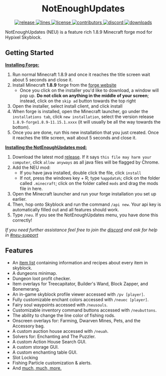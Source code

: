 <!-- markdownlint-disable-file MD033 -->
<h1 align="center"> NotEnoughUpdates </h1>

<p align="center">
    <!-- release -->
    <a href="https://github.com/NotEnoughUpdates/NotEnoughUpdates-REPO/releases/latest" target="_blank">
        <img src="https://img.shields.io/github/v/release/NotEnoughUpdates/NotEnoughUpdates-REPO?color=informational&include_prereleases&label=release&logo=github&logoColor=white" alt="release">
    </a>
    <!-- downloads -->
    <!-- <a href="https://github.com/NotEnoughUpdates/NotEnoughUpdates/releases" target="_blank">
        <img src="https://img.shields.io/github/downloads/NotEnoughUpdates/NotEnoughUpdates/total?logo=GitHub&color=informational" alt="downloads">
    </a> -->
    <!-- lines -->
    <a href="https://github.com/NotEnoughUpdates/NotEnoughUpdates/graphs/code-frequency" target="_blank">
        <img src="https://img.shields.io/tokei/lines/github/NotEnoughUpdates/NotEnoughUpdates?label=lines&color=informational&logo=GitHub" alt="lines">
    </a>
    <!-- license -->
    <a href="https://github.com/NotEnoughUpdates/NotEnoughUpdates/blob/master/LICENSE" target="_blank">
        <img src="https://img.shields.io/badge/license-CC%20BY--NC%203.0-informational" alt="license">
    </a>
    <!-- contributors -->
    <a href="https://github.com/NotEnoughUpdates/NotEnoughUpdates/graphs/contributors" target="_blank">
        <img src="https://img.shields.io/github/contributors/NotEnoughUpdates/NotEnoughUpdates?color=informational&logo=GitHub" alt="contributors">
    </a>
    <!-- discord -->
    <a href="https://discord.gg/moulberry" target="_blank">
        <img src="https://img.shields.io/discord/516977525906341928?label=discord&color=informational&logo=Discord&logoColor=FFFFFF" alt="discord">
    </a>
    <!-- downloads -->
    <a href="https://github.com/NotEnoughUpdates/NotEnoughUpdates/releases" target="_blank">
        <img src="https://img.shields.io/github/downloads/NotEnoughUpdates/NotEnoughUpdates/total?label=downloads&color=informational&logo=GitHub" alt="downloads">
    </a>
</p>

NotEnoughUpdates (NEU) is a feature rich 1.8.9 Minecraft forge mod for Hypixel Skyblock.

## Getting Started

<u>**Installing Forge:**</u>

1. Run normal Minecraft 1.8.9 and once it reaches the title screen wait about 5 seconds and close it.
2. Install Minecraft **1.8.9** forge from the [forge website](http://files.minecraftforge.net/maven/net/minecraftforge/forge/index_1.8.9.html)
   - Once you click on the installer you'd like to download, a window will pop up. **Do not click on anything in the middle of your screen**; instead, click on the `skip ad` button towards the top right
3. Open the installer, select install client, and click install
4. When forge is installed, open the Minecraft launcher, go under the `installations tab`, click `new installation`, select the version release `1.8.9-forge1.8.9-11.15.1.xxxx` (it will usually be all the way towards the bottom).
5. Once you are done, run this new installation that you just created. Once it reaches the title screen, wait about 5 seconds and close it.

<u>**Installing the NotEnoughUpdates mod:**</u>

1. Download the latest mod [release](https://github.com/NotEnoughUpdates/NotEnoughUpdates/releases). If it says `this file may harm your computer`, click `allow anyways` as all java files will be flagged by Chrome.
2. Add the NEU mod:
   - If you have java installed, double click the file, click `install`
   - If not, press the windows key + R; type `%appdata%`; click on the folder called `.minecraft`; click on the folder called `mods` and drag the mods file in here.
3. Open the Minecraft launcher and run your forge installation you set up earlier.
4. Then, hop onto Skyblock and run the command `/api new`. Your api key is automatically filled out and all features should work.
5. Type `/neu`. If you see the NotEnoughUpdates menu, you have done this correctly!

*If you need further assistance feel free to join the [discord](https://discord.gg/moulberry) and ask for help in [#neu-support](discord://discord.com/channels/516977525906341928/714332750156660756)*

## Features

- An [item list](https://github.com/NotEnoughUpdates/NotEnoughUpdates-REPO) containing information and recipes about every item in skyblock.
- A dungeons minimap.
- Dungeon loot profit checker.
- Item overlays for Treecapitator, Builder's Wand, Block Zapper, and Bonemerang.
- An in-game skyblock profile viewer accessed with `/pv [player]`.
- Fully customizable enchant colors accessed with `/neuec [player]`.
- Fairy soul waypoints accessed with `/neusouls`.
- Customizable inventory command buttons accessed with `/neubuttons`.
- The ability to change the line color of fishing rods.
- Onscreen overlays for: Farming, Dwarven Mines, Pets, and the Accessory bag.
- A custom auction house accessed with `/neuah`.
- Solvers for: Enchanting and The Puzzler.
- A custom Action House Search GUI.
- A custom storage GUI.
- A custom enchanting table GUI.
- Slot Locking
- Fishing Particle customization & alerts.
- And [much, much, more.](https://gist.github.com/jani270/d33e249d40b0333b87ba5c5e70fca398)
